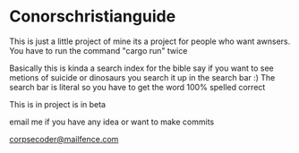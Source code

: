 # Conorschristianguide
This is just a little project of mine its a project for people who want awnsers.
You have to run the command "cargo run" twice



Basically this is kinda a search index for the bible say if you want to see metions of suicide or dinosaurs you search it up in the search bar :)
The search bar is literal so you have to get the word 100% spelled correct

This is in project is in beta 

email me if you have any idea or want to make commits

corpsecoder@mailfence.com 

